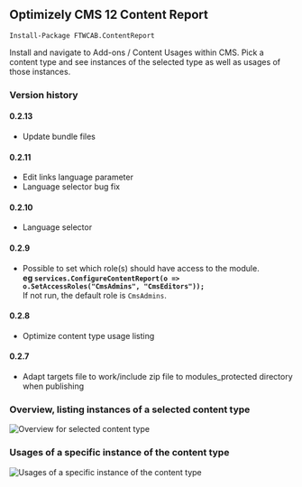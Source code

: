 ## Optimizely CMS 12 Content Report

```
Install-Package FTWCAB.ContentReport
```

Install and navigate to Add-ons / Content Usages within CMS.
Pick a content type and see instances of the selected type as well as usages of those instances.

### Version history

#### 0.2.13
* Update bundle files

#### 0.2.11
* Edit links language parameter
* Language selector bug fix
 
#### 0.2.10
* Language selector

#### 0.2.9
* Possible to set which role(s) should have access to the module.**<br>
eg `services.ConfigureContentReport(o => o.SetAccessRoles("CmsAdmins", "CmsEditors"));`**<br>
If not run, the default role is `CmsAdmins`.

#### 0.2.8
* Optimize content type usage listing

#### 0.2.7
* Adapt targets file to work/include zip file to modules\_protected directory when publishing

### Overview, listing instances of a selected content type
![Overview for selected content type](https://www.ftwconsulting.se/img/scr3.png)

### Usages of a specific instance of the content type
![Usages of a specific instance of the content type](https://www.ftwconsulting.se/img/scr4.png)
